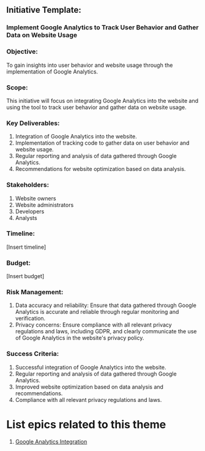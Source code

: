 ## Initiative Template: 
### Implement Google Analytics to Track User Behavior and Gather Data on Website Usage

### Objective: 
To gain insights into user behavior and website usage through the implementation of Google Analytics.

### Scope: 
This initiative will focus on integrating Google Analytics into the website and using the tool to track user behavior and gather data on website usage.

### Key Deliverables:

1. Integration of Google Analytics into the website.
2. Implementation of tracking code to gather data on user behavior and website usage.
3. Regular reporting and analysis of data gathered through Google Analytics.
4. Recommendations for website optimization based on data analysis.

### Stakeholders:

1. Website owners
2. Website administrators
3. Developers
4. Analysts

### Timeline: 
[Insert timeline]

### Budget: 
[Insert budget]

### Risk Management:

1. Data accuracy and reliability: Ensure that data gathered through Google Analytics is accurate and reliable through regular monitoring and verification.
2. Privacy concerns: Ensure compliance with all relevant privacy regulations and laws, including GDPR, and clearly communicate the use of Google Analytics in the website's privacy policy.

### Success Criteria:

1. Successful integration of Google Analytics into the website.
2. Regular reporting and analysis of data gathered through Google Analytics.
3. Improved website optimization based on data analysis and recommendations.
4. Compliance with all relevant privacy regulations and laws.

# List epics related to this theme
1. [Google Analytics Integration](documentation/templates/theme/initiatives/epics/epic_template.md)